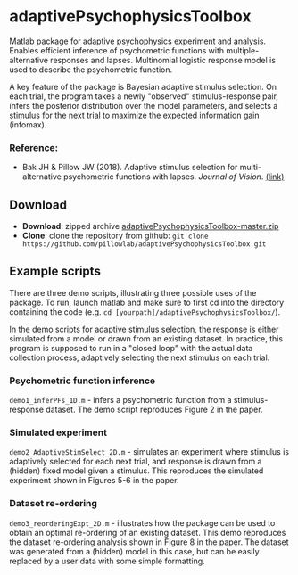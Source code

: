 # adaptivePsychophysicsToolbox

Matlab package for adaptive psychophysics experiment and analysis. Enables efficient inference of psychometric functions with multiple-alternative responses and lapses. Multinomial logistic response model is used to describe the psychometric function.

A key feature of the package is Bayesian adaptive stimulus selection.
On each trial, the program takes a newly "observed" stimulus-response pair, infers the posterior distribution over the model parameters, and selects a stimulus for the next trial to maximize the expected information gain (infomax).

### Reference:

- Bak JH & Pillow JW (2018). Adaptive stimulus selection for multi-alternative psychometric functions with lapses. _Journal of Vision_. 
[(link)](https://jov.arvojournals.org/article.aspx?articleid=2713945)
<!---[(bioRxiv)](https://doi.org/10.1101/260976)--->



## Download

* **Download**:   zipped archive  [adaptivePsychophysicsToolbox-master.zip](https://github.com/pillowlab/adaptivePsychophysicsToolbox/archive/master.zip)
* **Clone**: clone the repository from github: ```git clone https://github.com/pillowlab/adaptivePsychophysicsToolbox.git```



## Example scripts

There are three demo scripts, illustrating three possible uses of the package. 
To run, launch matlab and make sure to first cd into the directory containing the code
 (e.g. `cd [yourpath]/adaptivePsychophysicsToolbox/`).
 
In the demo scripts for adaptive stimulus selection, the response is either simulated from a model or drawn from an existing dataset. In practice, this program is supposed to run in a "closed loop" with the actual data collection process, adaptively selecting the next stimulus on each trial.

<!--The tags `_1D` or `_2D` in the demo file names indicate the dimensionality of the stimulus space (a psychometric function on a d-dimensional stimulus space is often called a "d-dimensional psychometric function"). We used binary responses in the 1D case (equivalent to the familiar 2AFC task), and 4-alternative responses in the 2D case. The package can be easily applied to other combinations of stimulus/response dimensions.-->


### Psychometric function inference

```demo1_inferPFs_1D.m``` - infers a psychometric function from a stimulus-response dataset. The demo script reproduces Figure 2 in the paper.


### Simulated experiment

```demo2_AdaptiveStimSelect_2D.m``` - simulates an experiment where stimulus is adaptively selected for each next trial, and response is drawn from a (hidden) fixed model given a stimulus.
This reproduces the simulated experiment shown in Figures 5-6 in the paper.


### Dataset re-ordering

```demo3_reorderingExpt_2D.m``` - illustrates how the package can be used to obtain an optimal re-ordering of an existing dataset.
This demo reproduces the dataset re-ordering analysis shown in Figure 8 in the paper.
The dataset was generated from a (hidden) model in this case, but can be easily replaced by a user data with some simple formatting.



